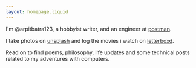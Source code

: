 ```yaml
---
layout: homepage.liquid
---
```


I'm @arpitbatra123, a hobbyist writer, and an engineer at [postman](https://www.postman.com/).

I take photos on [unsplash](https://unsplash.com/@arpitbatra123/) and log the movies i watch on [letterboxd](https://letterboxd.com/arpitbatra123/films/).

Read on to find poems, philosophy, life updates and some technical posts related to my adventures with computers.

